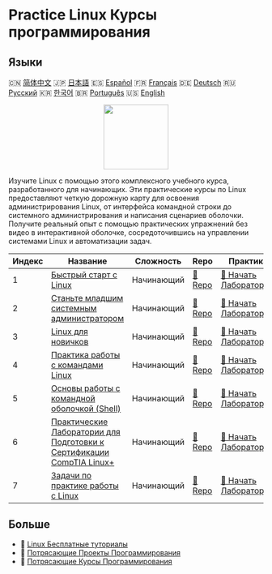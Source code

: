 # Practice Linux Курсы программирования

## Языки

🇨🇳 [简体中文](README_zh.md) 🇯🇵 [日本語](README_ja.md) 🇪🇸 [Español](README_es.md) 🇫🇷 [Français](README_fr.md) 🇩🇪 [Deutsch](README_de.md) 🇷🇺 [Русский](README_ru.md) 🇰🇷 [한국어](README_ko.md) 🇧🇷 [Português](README_pt.md) 🇺🇸 [English](README.md) 

<div align="center">
<img width="128px" src="https://file.labex.io/path/k5LXo5b82pJm.png">
</div>

Изучите Linux с помощью этого комплексного учебного курса, разработанного для начинающих. Эти практические курсы по Linux предоставляют четкую дорожную карту для освоения администрирования Linux, от интерфейса командной строки до системного администрирования и написания сценариев оболочки. Получите реальный опыт с помощью практических упражнений без видео в интерактивной оболочке, сосредоточившись на управлении системами Linux и автоматизации задач.

|   Индекс | Название                                                                                                                              | Сложность   | Repo                                                                          | Практика                                                                                  |
|----------|---------------------------------------------------------------------------------------------------------------------------------------|-------------|-------------------------------------------------------------------------------|-------------------------------------------------------------------------------------------|
|        1 | [Быстрый старт с Linux](https://labex.io/ru/courses/quick-start-with-linux)                                                           | Начинающий  | [🔗 Repo](https://github.com/labex-labs/quick-start-with-linux)               | [🚀 Начать Лабораторию](https://labex.io/ru/courses/quick-start-with-linux)               |
|        2 | [Станьте младшим системным администратором](https://labex.io/ru/courses/become-a-junior-system-administrator)                         | Начинающий  | [🔗 Repo](https://github.com/labex-labs/become-a-junior-system-administrator) | [🚀 Начать Лабораторию](https://labex.io/ru/courses/become-a-junior-system-administrator) |
|        3 | [Linux для новичков](https://labex.io/ru/courses/linux-for-noobs)                                                                     | Начинающий  | [🔗 Repo](https://github.com/labex-labs/linux-for-noobs)                      | [🚀 Начать Лабораторию](https://labex.io/ru/courses/linux-for-noobs)                      |
|        4 | [Практика работы с командами Linux](https://labex.io/ru/courses/linux-basic-commands-practice-online)                                 | Начинающий  | [🔗 Repo](https://github.com/labex-labs/linux-basic-commands-practice-online) | [🚀 Начать Лабораторию](https://labex.io/ru/courses/linux-basic-commands-practice-online) |
|        5 | [Основы работы с командной оболочкой (Shell)](https://labex.io/ru/courses/shell-for-beginners)                                        | Начинающий  | [🔗 Repo](https://github.com/labex-labs/shell-for-beginners)                  | [🚀 Начать Лабораторию](https://labex.io/ru/courses/shell-for-beginners)                  |
|        6 | [Практические Лаборатории для Подготовки к Сертификации CompTIA Linux+](https://labex.io/ru/courses/comptia-linux-plus-training-labs) | Начинающий  | [🔗 Repo](https://github.com/labex-labs/comptia-linux-plus-training-labs)     | [🚀 Начать Лабораторию](https://labex.io/ru/courses/comptia-linux-plus-training-labs)     |
|        7 | [Задачи по практике работы с Linux](https://labex.io/ru/courses/linux-practice-challenges)                                            | Начинающий  | [🔗 Repo](https://github.com/labex-labs/linux-practice-challenges)            | [🚀 Начать Лабораторию](https://labex.io/ru/courses/linux-practice-challenges)            |

## Больше

- 🔗 [Linux Бесплатные туториалы](https://github.com/labex-labs/linux-free-tutorials)
- 🔗 [Потрясающие Проекты Программирования](https://github.com/labex-labs/awesome-programming-projects)
- 🔗 [Потрясающие Курсы Программирования](https://github.com/labex-labs/awesome-programming-courses)

